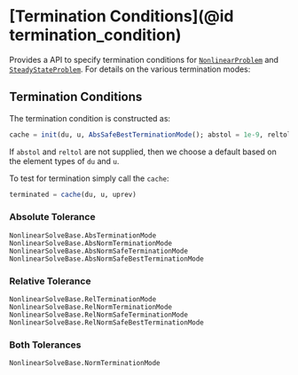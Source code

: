 # [Termination Conditions](@id termination_condition)

Provides a API to specify termination conditions for [`NonlinearProblem`](@ref) and
[`SteadyStateProblem`](@ref). For details on the various termination modes:

## Termination Conditions

The termination condition is constructed as:

```julia
cache = init(du, u, AbsSafeBestTerminationMode(); abstol = 1e-9, reltol = 1e-9)
```

If `abstol` and `reltol` are not supplied, then we choose a default based on the element
types of `du` and `u`.

To test for termination simply call the `cache`:

```julia
terminated = cache(du, u, uprev)
```

### Absolute Tolerance

```@docs
NonlinearSolveBase.AbsTerminationMode
NonlinearSolveBase.AbsNormTerminationMode
NonlinearSolveBase.AbsNormSafeTerminationMode
NonlinearSolveBase.AbsNormSafeBestTerminationMode
```

### Relative Tolerance

```@docs
NonlinearSolveBase.RelTerminationMode
NonlinearSolveBase.RelNormTerminationMode
NonlinearSolveBase.RelNormSafeTerminationMode
NonlinearSolveBase.RelNormSafeBestTerminationMode
```

### Both Tolerances

```@docs
NonlinearSolveBase.NormTerminationMode
```
